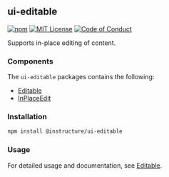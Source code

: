 ## ui-editable

[![npm][npm]][npm-url]
[![MIT License][license-badge]][license]
[![Code of Conduct][coc-badge]][coc]

Supports in-place editing of content.

### Components

The `ui-editable` packages contains the following:

- [Editable](Editable)
- [InPlaceEdit](InPlaceEdit)

### Installation

```sh
npm install @instructure/ui-editable
```

### Usage

For detailed usage and documentation, see [Editable](Editable).

[npm]: https://img.shields.io/npm/v/@instructure/ui-editable.svg
[npm-url]: https://npmjs.com/package/@instructure/ui-editable
[license-badge]: https://img.shields.io/npm/l/instructure-ui.svg?style=flat-square
[license]: https://github.com/instructure/instructure-ui/blob/master/LICENSE.md
[coc-badge]: https://img.shields.io/badge/code%20of-conduct-ff69b4.svg?style=flat-square
[coc]: https://github.com/instructure/instructure-ui/blob/master/CODE_OF_CONDUCT.md
